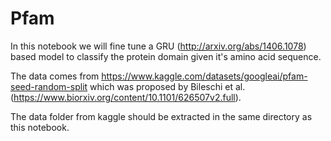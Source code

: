 # Pfam

In this notebook we will fine tune a GRU (http://arxiv.org/abs/1406.1078) based model to classify the protein domain given it's amino acid sequence.

The data comes from https://www.kaggle.com/datasets/googleai/pfam-seed-random-split which was proposed by Bileschi et al. (https://www.biorxiv.org/content/10.1101/626507v2.full).

The data folder from kaggle should be extracted in the same directory as this notebook.
